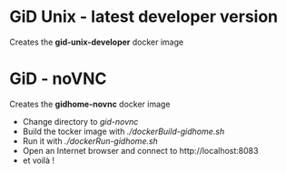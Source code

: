 # GiD Unix - latest developer version

Creates the **gid-unix-developer** docker image

# GiD - noVNC

Creates the **gidhome-novnc** docker image
 * Change directory to *gid-novnc*
 * Build the tocker image with *./dockerBuild-gidhome.sh*
 * Run it with *./dockerRun-gidhome.sh*
 * Open an Internet browser and connect to http://localhost:8083
 * et voilà !

